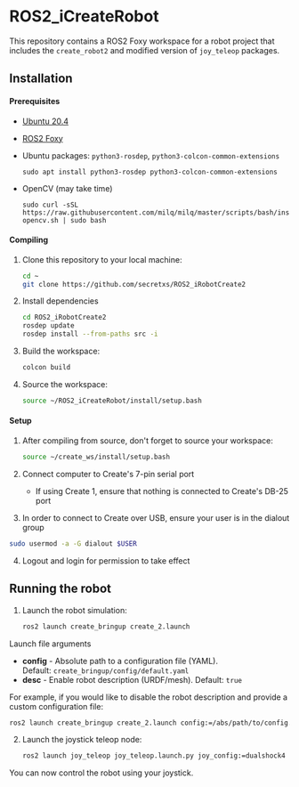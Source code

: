 # ROS2_iCreateRobot
This repository contains a ROS2 Foxy workspace for a robot project that includes the `create_robot2` and  modified version of `joy_teleop` packages.

## Installation

#### Prerequisites
- [Ubuntu 20.4](https://www.releases.ubuntu.com/focal/)
- [ROS2 Foxy](https://docs.ros.org/en/foxy/Installation/Ubuntu-Install-Debians.html)
- Ubuntu packages: `python3-rosdep`, `python3-colcon-common-extensions`
  
  ```
  sudo apt install python3-rosdep python3-colcon-common-extensions
  ```
- OpenCV (may take time)
  ```
  sudo curl -sSL https://raw.githubusercontent.com/milq/milq/master/scripts/bash/install-opencv.sh | sudo bash
  ```
  
#### Compiling
1. Clone this repository to your local machine:
   ``` bash
   cd ~
   git clone https://github.com/secretxs/ROS2_iRobotCreate2
   ```
2. Install dependencies
   ``` bash
   cd ROS2_iRobotCreate2
   rosdep update
   rosdep install --from-paths src -i
   ```
3. Build the workspace:
   ``` bash
   colcon build
   ```
4. Source the workspace:
   ``` bash
   source ~/ROS2_iCreateRobot/install/setup.bash
   ```
 

#### Setup
1. After compiling from source, don't forget to source your workspace:  
    ``` bash
    source ~/create_ws/install/setup.bash
    ```

2. Connect computer to Create's 7-pin serial port
	- If using Create 1, ensure that nothing is connected to Create's DB-25 port

4. In order to connect to Create over USB, ensure your user is in the dialout group
``` bash
sudo usermod -a -G dialout $USER
```
4.  Logout and login for permission to take effect



## Running the robot
1. Launch the robot simulation:
   ``` bash
   ros2 launch create_bringup create_2.launch
   ```

Launch file arguments
   -   **config** - Absolute path to a configuration file (YAML). Default: `create_bringup/config/default.yaml`
   -   **desc** - Enable robot description (URDF/mesh). Default: `true`

For example, if you would like to disable the robot description and provide a custom configuration file:
``` bash
ros2 launch create_bringup create_2.launch config:=/abs/path/to/config.yaml desc:=false
```


2. Launch the joystick teleop node:
   
   ``` bash
   ros2 launch joy_teleop joy_teleop.launch.py joy_config:=dualshock4
   ```

You can now control the robot using your joystick. 
